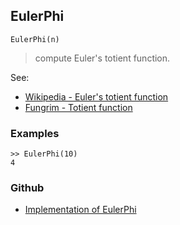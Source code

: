 ## EulerPhi

```
EulerPhi(n)
```

> compute Euler's totient function.

See:
* [Wikipedia - Euler's totient function](http://en.wikipedia.org/wiki/Euler%27s_totient_function)
* [Fungrim - Totient function](http://fungrim.org/topic/Totient_function/)

### Examples

```
>> EulerPhi(10)
4
```
  

### Github

* [Implementation of EulerPhi](https://github.com/axkr/symja_android_library/blob/master/symja_android_library/matheclipse-core/src/main/java/org/matheclipse/core/builtin/NumberTheory.java#L1838) 
